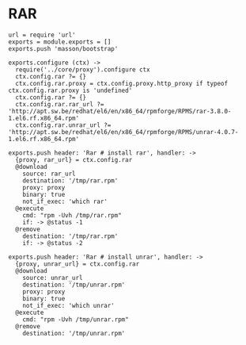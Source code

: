 
# RAR

    url = require 'url'
    exports = module.exports = []
    exports.push 'masson/bootstrap'

    exports.configure (ctx) ->
      require('../core/proxy').configure ctx
      ctx.config.rar ?= {}
      ctx.config.rar.proxy = ctx.config.proxy.http_proxy if typeof ctx.config.rar.proxy is 'undefined'
      ctx.config.rar ?= {}
      ctx.config.rar.rar_url ?= 'http://apt.sw.be/redhat/el6/en/x86_64/rpmforge/RPMS/rar-3.8.0-1.el6.rf.x86_64.rpm'
      ctx.config.rar.unrar_url ?= 'http://apt.sw.be/redhat/el6/en/x86_64/rpmforge/RPMS/unrar-4.0.7-1.el6.rf.x86_64.rpm'

    exports.push header: 'Rar # install rar', handler: ->
      {proxy, rar_url} = ctx.config.rar
      @download
        source: rar_url
        destination: '/tmp/rar.rpm'
        proxy: proxy
        binary: true
        not_if_exec: 'which rar'
      @execute
        cmd: "rpm -Uvh /tmp/rar.rpm"
        if: -> @status -1
      @remove
        destination: '/tmp/rar.rpm'
        if: -> @status -2

    exports.push header: 'Rar # install unrar', handler: ->
      {proxy, unrar_url} = ctx.config.rar
      @download
        source: unrar_url
        destination: '/tmp/unrar.rpm'
        proxy: proxy
        binary: true
        not_if_exec: 'which unrar'
      @execute
        cmd: "rpm -Uvh /tmp/unrar.rpm"
      @remove
        destination: '/tmp/unrar.rpm'
